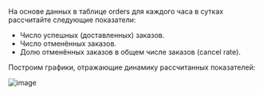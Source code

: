 На основе данных в таблице orders для каждого часа в сутках рассчитайте следующие показатели:

- Число успешных (доставленных) заказов.
- Число отменённых заказов.
- Долю отменённых заказов в общем числе заказов (cancel rate).

Построим графики, отражающие динамику рассчитанных показателей:

![image](https://user-images.githubusercontent.com/126708260/222931581-fe419bf8-e9ba-430f-9a8b-8dea0aafe5e6.png)
